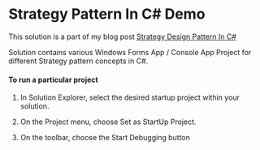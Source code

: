 # Strategy Pattern In C# Demo

This solution is a part of my blog post [Strategy Design Pattern In C#](https://codewithshadman.com/strategy-pattern-csharp/)


Solution contains various Windows Forms App / Console App Project for different Strategy pattern concepts in C#.


#### To run a particular project

  1. In Solution Explorer, select the desired startup project within your solution.

  2. On the Project menu, choose Set as StartUp Project.

  3. On the toolbar, choose the Start Debugging button
